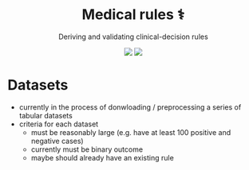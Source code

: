 <h1 align="center">Medical rules ⚕️ </h1>
<p align="center"> Deriving and validating clinical-decision rules
</p>


<p align="center">
  <img src="https://img.shields.io/badge/license-mit-blue.svg">
  <img src="https://img.shields.io/badge/python-3.6--3.9-blue">
 </p>  


# Datasets
- currently in the process of donwloading / preprocessing a series of tabular datasets
- criteria for each dataset
    - must be reasonably large (e.g. have at least 100 positive and negative cases)
    - currently must be binary outcome
    - maybe should already have an existing rule
